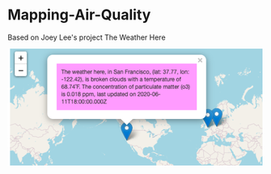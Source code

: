 # Mapping-Air-Quality
Based on Joey Lee's project The Weather Here 

![Image of project](https://github.com/AnvaKondak/Mapping-Air-Quality/blob/master/mapping.png)
